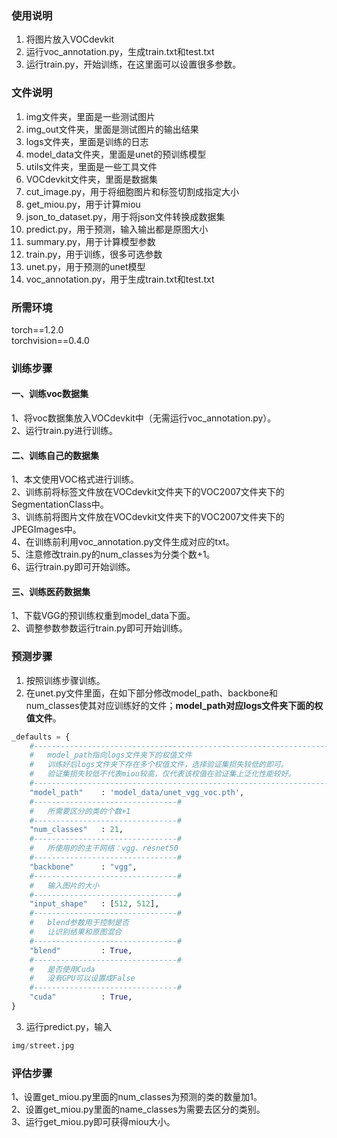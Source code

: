 ### 使用说明

1. 将图片放入VOCdevkit
2. 运行voc_annotation.py，生成train.txt和test.txt
3. 运行train.py，开始训练，在这里面可以设置很多参数。

### 文件说明

1. img文件夹，里面是一些测试图片
2. img_out文件夹，里面是测试图片的输出结果
3. logs文件夹，里面是训练的日志
4. model_data文件夹，里面是unet的预训练模型
5. utils文件夹，里面是一些工具文件
6. VOCdevkit文件夹，里面是数据集
7. cut_image.py，用于将细胞图片和标签切割成指定大小
8. get_miou.py，用于计算miou
9. json_to_dataset.py，用于将json文件转换成数据集
10. predict.py，用于预测，输入输出都是原图大小
11. summary.py，用于计算模型参数
12. train.py，用于训练，很多可选参数
13. unet.py，用于预测的unet模型
14. voc_annotation.py，用于生成train.txt和test.txt


### 所需环境
torch==1.2.0    
torchvision==0.4.0   


### 训练步骤
#### 一、训练voc数据集
1、将voc数据集放入VOCdevkit中（无需运行voc_annotation.py）。  
2、运行train.py进行训练。  

#### 二、训练自己的数据集
1、本文使用VOC格式进行训练。  
2、训练前将标签文件放在VOCdevkit文件夹下的VOC2007文件夹下的SegmentationClass中。    
3、训练前将图片文件放在VOCdevkit文件夹下的VOC2007文件夹下的JPEGImages中。    
4、在训练前利用voc_annotation.py文件生成对应的txt。    
5、注意修改train.py的num_classes为分类个数+1。    
6、运行train.py即可开始训练。  

#### 三、训练医药数据集
1、下载VGG的预训练权重到model_data下面。  
2、调整参数参数运行train.py即可开始训练。

### 预测步骤
1. 按照训练步骤训练。    
2. 在unet.py文件里面，在如下部分修改model_path、backbone和num_classes使其对应训练好的文件；**model_path对应logs文件夹下面的权值文件**。    
```python
_defaults = {
    #-------------------------------------------------------------------#
    #   model_path指向logs文件夹下的权值文件
    #   训练好后logs文件夹下存在多个权值文件，选择验证集损失较低的即可。
    #   验证集损失较低不代表miou较高，仅代表该权值在验证集上泛化性能较好。
    #-------------------------------------------------------------------#
    "model_path"    : 'model_data/unet_vgg_voc.pth',
    #--------------------------------#
    #   所需要区分的类的个数+1
    #--------------------------------#
    "num_classes"   : 21,
    #--------------------------------#
    #   所使用的的主干网络：vgg、resnet50   
    #--------------------------------#
    "backbone"      : "vgg",
    #--------------------------------#
    #   输入图片的大小
    #--------------------------------#
    "input_shape"   : [512, 512],
    #--------------------------------#
    #   blend参数用于控制是否
    #   让识别结果和原图混合
    #--------------------------------#
    "blend"         : True,
    #--------------------------------#
    #   是否使用Cuda
    #   没有GPU可以设置成False
    #--------------------------------#
    "cuda"          : True,
}
```
3. 运行predict.py，输入    
```python
img/street.jpg
```

### 评估步骤
1、设置get_miou.py里面的num_classes为预测的类的数量加1。  
2、设置get_miou.py里面的name_classes为需要去区分的类别。  
3、运行get_miou.py即可获得miou大小。  

